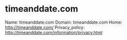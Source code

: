 
# timeanddate.com

Name: timeanddate.com
Domain: timeanddate.com
Home: http://timeanddate.com/
Privacy_policy: http://timeanddate.com/information/privacy.html
